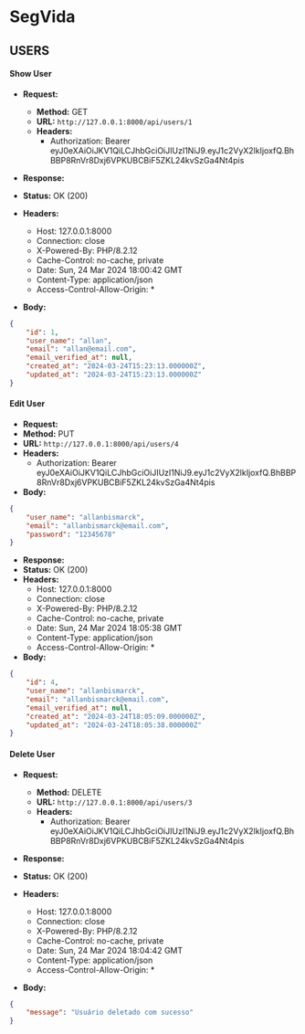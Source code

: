 # SegVida

## USERS

#### Show User

- **Request:**
  - **Method:** GET
  - **URL:** `http://127.0.0.1:8000/api/users/1`
  - **Headers:**
    - Authorization: Bearer eyJ0eXAiOiJKV1QiLCJhbGciOiJIUzI1NiJ9.eyJ1c2VyX2lkIjoxfQ.BhBBP8RnVr8Dxj6VPKUBCBiF5ZKL24kvSzGa4Nt4pis

- **Response:**
- **Status:** OK (200)
- **Headers:**
  - Host: 127.0.0.1:8000
  - Connection: close
  - X-Powered-By: PHP/8.2.12
  - Cache-Control: no-cache, private
  - Date: Sun, 24 Mar 2024 18:00:42 GMT
  - Content-Type: application/json
  - Access-Control-Allow-Origin: *
- **Body:**
```json
{
    "id": 1,
    "user_name": "allan",
    "email": "allan@email.com",
    "email_verified_at": null,
    "created_at": "2024-03-24T15:23:13.000000Z",
    "updated_at": "2024-03-24T15:23:13.000000Z"
}
```

#### Edit User

- **Request:**
- **Method:** PUT
- **URL:** `http://127.0.0.1:8000/api/users/4`
- **Headers:**
  - Authorization: Bearer eyJ0eXAiOiJKV1QiLCJhbGciOiJIUzI1NiJ9.eyJ1c2VyX2lkIjoxfQ.BhBBP8RnVr8Dxj6VPKUBCBiF5ZKL24kvSzGa4Nt4pis
- **Body:**
```json
{
    "user_name": "allanbismarck",
    "email": "allanbismarck@email.com",
    "password": "12345678"
}
```

- **Response:**
- **Status:** OK (200)
- **Headers:**
  - Host: 127.0.0.1:8000
  - Connection: close
  - X-Powered-By: PHP/8.2.12
  - Cache-Control: no-cache, private
  - Date: Sun, 24 Mar 2024 18:05:38 GMT
  - Content-Type: application/json
  - Access-Control-Allow-Origin: *
- **Body:**
```json
{
    "id": 4,
    "user_name": "allanbismarck",
    "email": "allanbismarck@email.com",
    "email_verified_at": null,
    "created_at": "2024-03-24T18:05:09.000000Z",
    "updated_at": "2024-03-24T18:05:38.000000Z"
}
```

#### Delete User

- **Request:**
  - **Method:** DELETE
  - **URL:** `http://127.0.0.1:8000/api/users/3`
  - **Headers:**
    - Authorization: Bearer eyJ0eXAiOiJKV1QiLCJhbGciOiJIUzI1NiJ9.eyJ1c2VyX2lkIjoxfQ.BhBBP8RnVr8Dxj6VPKUBCBiF5ZKL24kvSzGa4Nt4pis

- **Response:**
- **Status:** OK (200)
- **Headers:**
  - Host: 127.0.0.1:8000
  - Connection: close
  - X-Powered-By: PHP/8.2.12
  - Cache-Control: no-cache, private
  - Date: Sun, 24 Mar 2024 18:04:42 GMT
  - Content-Type: application/json
  - Access-Control-Allow-Origin: *
- **Body:**
```json
{
    "message": "Usuário deletado com sucesso"
}
```
